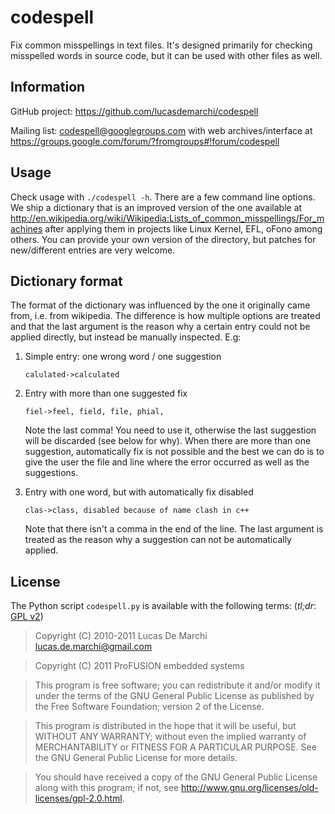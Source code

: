 codespell
=========

Fix common misspellings in text files. It's designed primarily for checking
misspelled words in source code, but it can be used with other files as well.

Information
-----------

GitHub project: <https://github.com/lucasdemarchi/codespell>

Mailing list: <codespell@googlegroups.com> with web archives/interface at
 <https://groups.google.com/forum/?fromgroups#!forum/codespell>

Usage
-----

Check usage with `./codespell -h`. There are a few command line options. We ship
a dictionary that is an improved version of the one available at
<http://en.wikipedia.org/wiki/Wikipedia:Lists_of_common_misspellings/For_machines>
after applying them in projects like Linux Kernel, EFL, oFono among others.
You can provide your own version of the directory, but patches for
new/different entries are very welcome.

Dictionary format
-----------------

The format of the dictionary was influenced by the one it originally came from,
i.e. from wikipedia. The difference is how multiple options are treated and
that the last argument is the reason why a certain entry could not be applied
directly, but instead be manually inspected. E.g:

1. Simple entry: one wrong word / one suggestion

    `calulated->calculated`

2. Entry with more than one suggested fix

    `fiel->feel, field, file, phial,`

    Note the last comma! You need to use it, otherwise the last suggestion
will be discarded (see below for why). When there are more than one
suggestion, automatically fix is not possible and the best we can do is
to give the user the file and line where the error occurred as well as
the suggestions.

3. Entry with one word, but with automatically fix disabled

    `clas->class, disabled because of name clash in c++`

   Note that there isn't a comma in the end of the line. The last argument is
treated as the reason why a suggestion can not be automatically applied.

License
-------

The Python script `codespell.py` is available with the following terms:
(*tl;dr*: [GPL v2][])

> Copyright (C) 2010-2011  Lucas De Marchi <lucas.de.marchi@gmail.com>

> Copyright (C) 2011  ProFUSION embedded systems

> This program is free software; you can redistribute it and/or modify
it under the terms of the GNU General Public License as published by
the Free Software Foundation; version 2 of the License.

> This program is distributed in the hope that it will be useful,
but WITHOUT ANY WARRANTY; without even the implied warranty of
MERCHANTABILITY or FITNESS FOR A PARTICULAR PURPOSE.  See the
GNU General Public License for more details.

> You should have received a copy of the GNU General Public License
along with this program; if not, see
<http://www.gnu.org/licenses/old-licenses/gpl-2.0.html>.

[GPL v2]:http://www.gnu.org/licenses/old-licenses/gpl-2.0.html
